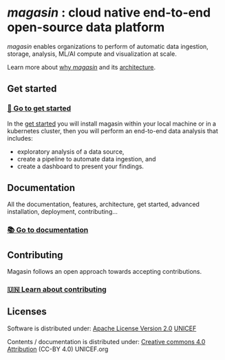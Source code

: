 # _magasin_ : cloud native end-to-end open-source data platform 

_magasin_ enables organizations to perform of automatic data ingestion, storage, analysis, ML/AI compute and visualization at scale.

Learn more about [why _magasin_](https://unicef.github.io/magasin/why-magasin.html) and its [architecture](https://unicef.github.io/magasin/architecture.html).

## Get started

### **[🚀 Go to get started](https://unicef.github.io/magasin/get-started/)**

In the [get started](https://unicef.github.io/magasin/get-started/) you will install magasin within your local machine or in a kubernetes cluster, then you will perform an end-to-end data analysis that includes: 

  * exploratory analysis of a data source,
  * create a pipeline to automate data ingestion, and
  * create a dashboard to present your findings.


## Documentation
All the documentation, features, architecture, get started, advanced installation, deployment, contributing... 

### [📚 Go to documentation](https://unicef.github.io/magasin/docs-home.html)

## Contributing
Magasin follows an open approach towards accepting contributions.

### [🇺🇳 Learn about contributing](https://unicef.github.io/magasin/contributing/)

## Licenses
Software is distributed under:
[Apache License Version 2.0](https://github.com/unicef/magasin/blob/main/LICENSE) [UNICEF](https://unicef.org)

Contents / documentation is distributed under:
[Creative commons 4.0 Attribution](https://creativecommons.org/licenses/by/4.0/deed.en) (CC-BY 4.0) UNICEF.org
